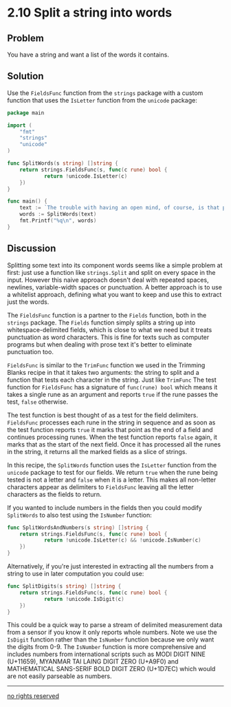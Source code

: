 # 2.10 Split a string into words

## Problem

You have a string and want a list of the words it contains.

## Solution

Use the `FieldsFunc` function from the `strings` package with a custom function that uses the `IsLetter` function from the `unicode` package:

```Go
package main

import (
    "fmt"
    "strings"
    "unicode"
)

func SplitWords(s string) []string {
    return strings.FieldsFunc(s, func(c rune) bool {
            return !unicode.IsLetter(c)
    })
}

func main() {
    text := `The trouble with having an open mind, of course, is that people will insist on coming along and trying to put things in it.`
    words := SplitWords(text)
    fmt.Printf("%q\n", words)
}
```

## Discussion

Splitting some text into its component words seems like a simple problem at first: just use a function like `strings.Split` and split on every space in the input. However this naive approach doesn't deal with repeated spaces, newlines, variable-width spaces or punctuation. A better approach is to use a whitelist approach, defining what you want to keep and use this to extract just the words.

The `FieldsFunc` function is a partner to the `Fields` function, both in the `strings` package. The `Fields` function simply splits a string up into whitespace-delimited fields, which is close to what we need but it treats punctuation as word characters. This is fine for texts such as computer programs but when dealing with prose text it's better to eliminate punctuation too.

`FieldsFunc` is similar to the `TrimFunc` function we used in the Trimming Blanks recipe in that it takes two arguments: the string to split and a function that tests each character in the string. Just like `TrimFunc` The test function for `FieldsFunc` has a signature of `func(rune) bool` which means it takes a single rune as an argument and reports `true` if the rune passes the test, `false` otherwise.

The test function is best thought of as a test for the field delimiters. `FieldsFunc` processes each rune in the string in sequence and as soon as the test function reports `true` it marks that point as the end of a field and continues processing runes. When the test function reports `false` again, it marks that as the start of the next field. Once it has processed all the runes in the string, it returns all the marked fields as a slice of strings.

In this recipe, the `SplitWords` function uses the `IsLetter` function from the `unicode` package to test for our fields. We return `true` when the rune being tested is not a letter and `false` when it is a letter. This makes all non-letter characters appear as delimiters to `FieldsFunc` leaving all the letter characters as the fields to return.

If you wanted to include numbers in the fields then you could modify `SplitWords` to also test using the `IsNumber` function:

```Go
func SplitWordsAndNumbers(s string) []string {
    return strings.FieldsFunc(s, func(c rune) bool {
            return !unicode.IsLetter(c) && !unicode.IsNumber(c)
    })
}
```

Alternatively, if you're just interested in extracting all the numbers from a string to use in later computation you could use:

```Go
func SplitDigits(s string) []string {
    return strings.FieldsFunc(s, func(c rune) bool {
            return !unicode.IsDigit(c)
    })
}
```

 This could be a quick way to parse a stream of delimited measurement data from a sensor if you know it only reports whole numbers. Note we use the `IsDigit` function rather than the `IsNumber` function because we only want the digits from 0-9. The `IsNumber` function is more comprehensive and includes numbers from international scripts such as MODI DIGIT NINE (U+11659), MYANMAR TAI LAING DIGIT ZERO (U+A9F0) and MATHEMATICAL SANS-SERIF BOLD DIGIT ZERO (U+1D7EC) which would are not easily parseable as numbers.

----
[no rights reserved](http://creativecommons.org/publicdomain/zero/1.0/)


